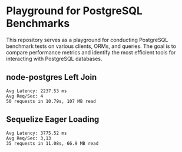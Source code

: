# Playground for PostgreSQL Benchmarks

This repository serves as a playground for conducting PostgreSQL benchmark tests on various clients, ORMs, and queries. The goal is to compare performance metrics and identify the most efficient tools for interacting with PostgreSQL databases.

## node-postgres Left Join

```
Avg Latency: 2237.53 ms
Avg Req/Sec: 4
50 requests in 10.79s, 107 MB read
```

## Sequelize Eager Loading

```
Avg Latency: 3775.52 ms
Avg Req/Sec: 3,13
35 requests in 11.08s, 66.9 MB read
```
